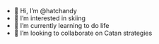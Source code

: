 - 👋 Hi, I’m @hatchandy
- 👀 I’m interested in skiing
- 🌱 I’m currently learning to do life
- 💞️ I’m looking to collaborate on Catan strategies

<!---
hatchandy/hatchandy is a ✨ special ✨ repository because its `README.md` (this file) appears on your GitHub profile.
You can click the Preview link to take a look at your changes.
--->
